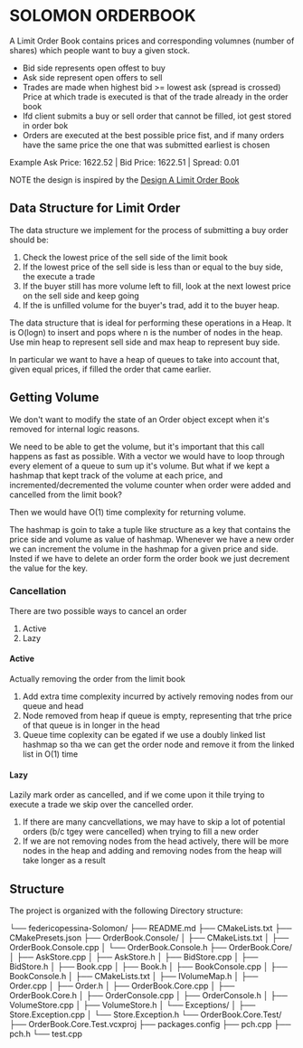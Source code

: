 # SOLOMON ORDERBOOK

A Limit Order Book contains prices and corresponding volumnes (number of shares) which people want to buy a given stock.
- Bid side represents open offest to buy
- Ask side represent open offers to sell
- Trades are made when highest bid >= lowest ask (spread is crossed)
	Price at which trade is executed is that of the trade already in the order book
- Ifd client submits a buy or sell order that cannot be filled, iot gest stored in order bok
- Orders are executed at the best possible price fist, and if many orders have the same price the one that was submitted
earliest is chosen

Example
Ask Price: 1622.52 | Bid Price: 1622.51 | Spread: 0.01

NOTE the design is inspired by the [Design A Limit Order Book](https://www.youtube.com/watch?v=nmYx6tQxtSs&t=10s)

## Data Structure for Limit Order
The data structure we implement for the process of submitting a buy order should be:
1. Check the lowest price of the sell side of the limit book
2. If the lowest price of the sell side is less than or equal to the buy side, the execute a trade
3. If the buyer still has more volume left to fill, look at the next lowest price on the sell side and keep going
4. If the is unfilled volume for the buyer's trad, add it to the buyer heap.

The data structure that is ideal for performing these operations in a Heap.
It is O(logn) to insert and pops where n is the number of nodes in the heap.
Use min heap to represent sell side and max heap to represent buy side.

In particular we want to have a heap of queues to take into account that, given equal prices, if filled the order
that came earlier.

## Getting Volume
We don't want to modify the state of an Order object except when it's removed for internal logic reasons.

We need to be able to get the volume, but it's important that this call happens as fast as possible.
With a vector we would have to loop through every element of a queue to sum up it's volume.
But what if we kept a hashmap that kept track of the volume at each price, and incremented/decremented the volume
counter when order were added and cancelled from the limit book?

Then we would have O(1) time complexity for returning volume.

The hashmap is goin to take a tuple like structure as a key that contains the price side and volume as value of hashmap.
Whenever we have a new order we can increment the volume in the hashmap for a given price and side.
Insted if we have to delete an order form the order book we just decrement the value for the key.

### Cancellation
There are two possible ways to cancel an order
1. Active
2. Lazy

#### Active
Actually removing the order from the limit book
1. Add extra time complexity incurred by actively removing nodes from our queue and head
2. Node removed from heap if queue is empty, representing that trhe price of that queue is in longer in the head
3. Queue time coplexity can be egated if we use a doubly linked list hashmap so tha we can get the order node 
and remove it from the linked list in O(1) time

#### Lazy 
Lazily mark order as cancelled, and if we come upon it thile trying to execute a trade we skip over the cancelled order.
1. If there are many cancvellations, we may have to skip a lot of potential orders (b/c tgey were cancelled)
when trying to fill a new order
2. If we are not removing nodes from the head actively, there will be more nodes in the heap and adding and removing
nodes from the heap will take longer as a result


## Structure
The project is organized with the following Directory structure:

└── federicopessina-Solomon/
    ├── README.md
    ├── CMakeLists.txt
    ├── CMakePresets.json
    ├── OrderBook.Console/
    │   ├── CMakeLists.txt
    │   ├── OrderBook.Console.cpp
    │   └── OrderBook.Console.h
    ├── OrderBook.Core/
    │   ├── AskStore.cpp
    │   ├── AskStore.h
    │   ├── BidStore.cpp
    │   ├── BidStore.h
    │   ├── Book.cpp
    │   ├── Book.h
    │   ├── BookConsole.cpp
    │   ├── BookConsole.h
    │   ├── CMakeLists.txt
    │   ├── IVolumeMap.h
    │   ├── Order.cpp
    │   ├── Order.h
    │   ├── OrderBook.Core.cpp
    │   ├── OrderBook.Core.h
    │   ├── OrderConsole.cpp
    │   ├── OrderConsole.h
    │   ├── VolumeStore.cpp
    │   ├── VolumeStore.h
    │   └── Exceptions/
    │       ├── Store.Exception.cpp
    │       └── Store.Exception.h
    └── OrderBook.Core.Test/
        ├── OrderBook.Core.Test.vcxproj
        ├── packages.config
        ├── pch.cpp
        ├── pch.h
        └── test.cpp

